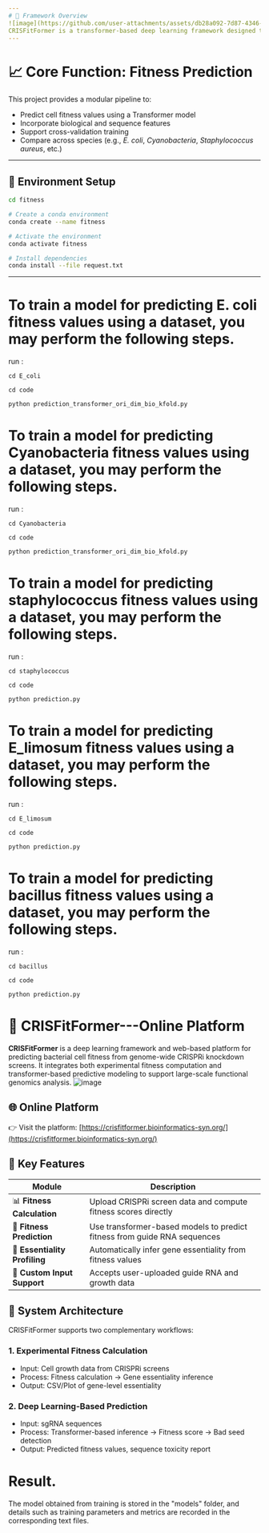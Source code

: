 ```yaml
---
# 🧱 Framework Overview
![image](https://github.com/user-attachments/assets/db28a092-7d87-4346-bc50-97c144666773)
CRISFitFormer is a transformer-based deep learning framework designed to predict bacterial cell fitness based on CRISPRi guide RNA sequences. The system supports multiple species and integrates biological features for enhanced performance.
---
```


# 📈 Core Function: Fitness Prediction
This project provides a modular pipeline to:

- Predict cell fitness values using a Transformer model
- Incorporate biological and sequence features
- Support cross-validation training
- Compare across species (e.g., *E. coli*, *Cyanobacteria*, *Staphylococcus aureus*, etc.)

---
## 🧰 Environment Setup

```bash
cd fitness

# Create a conda environment
conda create --name fitness

# Activate the environment
conda activate fitness

# Install dependencies
conda install --file request.txt
```
---

# To train a model for predicting E. coli fitness values using a dataset, you may perform the following steps.
run :
```
cd E_coli

cd code

python prediction_transformer_ori_dim_bio_kfold.py

```
# To train a model for predicting Cyanobacteria fitness values using a dataset, you may perform the following steps.
run : 
```
cd Cyanobacteria

cd code

python prediction_transformer_ori_dim_bio_kfold.py

```
# To train a model for predicting staphylococcus fitness values using a dataset, you may perform the following steps.
run : 
```
cd staphylococcus

cd code

python prediction.py

```
# To train a model for predicting E_limosum fitness values using a dataset, you may perform the following steps.
run : 
```
cd E_limosum

cd code

python prediction.py

```
# To train a model for predicting bacillus fitness values using a dataset, you may perform the following steps.
run : 
```
cd bacillus

cd code

python prediction.py

```
#  🧬 CRISFitFormer---Online Platform
**CRISFitFormer** is a deep learning framework and web-based platform for predicting bacterial cell fitness from genome-wide CRISPRi knockdown screens. It integrates both experimental fitness computation and transformer-based predictive modeling to support large-scale functional genomics analysis.
![image](https://github.com/user-attachments/assets/83aa48d5-7c9f-4377-b64e-04a5c1de227a)

## 🌐 Online Platform

👉 Visit the platform: [https://crisfitformer.bioinformatics-syn.org/](https://crisfitformer.bioinformatics-syn.org/)

## 🚀 Key Features

| Module | Description |
|--------|-------------|
| 📊 **Fitness Calculation** | Upload CRISPRi screen data and compute fitness scores directly |
| 🤖 **Fitness Prediction** | Use transformer-based models to predict fitness from guide RNA sequences |
| 🧬 **Essentiality Profiling** | Automatically infer gene essentiality from fitness values |
| 📁 **Custom Input Support** | Accepts user-uploaded guide RNA and growth data |

## 🧪 System Architecture

CRISFitFormer supports two complementary workflows:

### 1. Experimental Fitness Calculation

- Input: Cell growth data from CRISPRi screens
- Process: Fitness calculation → Gene essentiality inference
- Output: CSV/Plot of gene-level essentiality

### 2. Deep Learning-Based Prediction

- Input: sgRNA sequences
- Process: Transformer-based inference → Fitness score → Bad seed detection
- Output: Predicted fitness values, sequence toxicity report


# Result.
The model obtained from training is stored in the "models" folder, and details such as training parameters and metrics are recorded in the corresponding text files.

